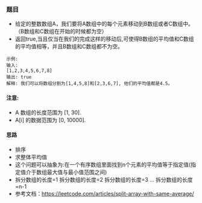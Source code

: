 ### 题目
* 给定的整数数组A，我们要将A数组中的每个元素移动到B数组或者C数组中。（B数组和C数组在开始的时候都为空）
* 返回true,当且仅当在我们的完成这样的移动后,可使得B数组的平均值和C数组的平均值相等，并且B数组和C数组都不为空。

```
示例:
输入: 
[1,2,3,4,5,6,7,8]
输出: true
解释: 我们可以将数组分割为[1,4,5,8]和[2,3,6,7], 他们的平均值都是4.5。
```
#### 注意:
* A 数组的长度范围为 [1, 30].
* A[i] 的数据范围为 [0, 10000].

#### 思路
* 排序
* 求整体平均值
* 这个问题可以抽象为:在一个有序数组里面找到n个元素的平均值等于指定值(指定值介于数组最大值与最小值范围之间)
* 拆分数组的长度=1
  拆分数组的长度=2
  拆分数组的长度=3
  ...
  拆分数组的长度=n-1
* 参考文档：https://leetcode.com/articles/split-array-with-same-average/